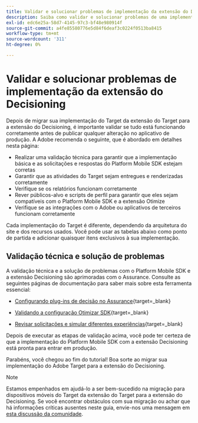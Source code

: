```yaml
---
title: Validar e solucionar problemas de implementação da extensão do Decisioning
description: Saiba como validar e solucionar problemas de uma implementação móvel do Adobe Target usando a extensão do Decisioning.
exl-id: edc6e25a-58d7-4145-97c3-bf48e980914f
source-git-commit: a4fe85580776e5d84f6deaf3c0224f0513ba8415
workflow-type: tm+mt
source-wordcount: '311'
ht-degree: 0%

---
```


# Validar e solucionar problemas de implementação da extensão do Decisioning

Depois de migrar sua implementação do Target da extensão do Target para a extensão do Decisioning, é importante validar se tudo está funcionando corretamente antes de publicar qualquer alteração no aplicativo de produção. A Adobe recomenda o seguinte, que é abordado em detalhes nesta página:

* Realizar uma validação técnica para garantir que a implementação básica e as solicitações e respostas do Platform Mobile SDK estejam corretas
* Garantir que as atividades do Target sejam entregues e renderizadas corretamente
* Verifique se os relatórios funcionam corretamente
* Rever públicos-alvo e scripts de perfil para garantir que eles sejam compatíveis com o Platform Mobile SDK e a extensão Otimize
* Verifique se as integrações com o Adobe ou aplicativos de terceiros funcionam corretamente

Cada implementação do Target é diferente, dependendo da arquitetura do site e dos recursos usados. Você pode usar as tabelas abaixo como ponto de partida e adicionar quaisquer itens exclusivos à sua implementação.

## Validação técnica e solução de problemas

A validação técnica e a solução de problemas com o Platform Mobile SDK e a extensão Decisioning são aprimoradas com o Assurance. Consulte as seguintes páginas de documentação para saber mais sobre esta ferramenta essencial:

* [Configurando plug-ins de decisão no Assurance](https://developer.adobe.com/client-sdks/edge/adobe-journey-optimizer-decisioning/assurance-setup/){target=_blank}

* [Validando a configuração Otimizar SDK](https://developer.adobe.com/client-sdks/edge/adobe-journey-optimizer-decisioning/optimize-configuration-view/){target=_blank}

* [Revisar solicitações e simular diferentes experiências](https://developer.adobe.com/client-sdks/edge/adobe-journey-optimizer-decisioning/review-simulate/){target=_blank}

Depois de executar as etapas de validação acima, você pode ter certeza de que a implementação do Platform Mobile SDK com a extensão Decisioning está pronta para entrar em produção.

Parabéns, você chegou ao fim do tutorial! Boa sorte ao migrar sua implementação do Adobe Target para a extensão do Decisioning.

>[!NOTE]
>
>Estamos empenhados em ajudá-lo a ser bem-sucedido na migração para dispositivos móveis do Target da extensão do Target para a extensão do Decisioning. Se você encontrar obstáculos com sua migração ou achar que há informações críticas ausentes neste guia, envie-nos uma mensagem em [esta discussão da comunidade](https://experienceleaguecommunities.adobe.com/t5/adobe-experience-platform-data/tutorial-discussion-migrate-target-from-at-js-to-web-sdk/m-p/575587?profile.language=pt#M463).
